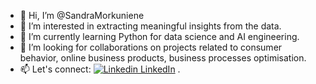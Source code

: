 - 👋 Hi, I’m @SandraMorkuniene
- 👀 I’m interested in extracting meaningful insights from the data.
- 🌱 I’m currently learning Python for data science and AI engineering.
- 💞️ I’m looking for collaborations on projects related to consumer behavior, online business products, business processes optimisation.
- 📫 Let's connect: [![Linkedin](https://i.stack.imgur.com/gVE0j.png) LinkedIn](https://www.linkedin.com/in/sandramorkuniene) .


<!---
SandraMorkuniene/SandraMorkuniene is a ✨ special ✨ repository because its `README.md` (this file) appears on your GitHub profile.
You can click the Preview link to take a look at your changes.
--->

